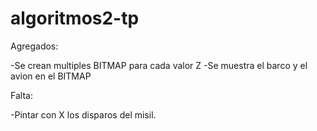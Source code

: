 # algoritmos2-tp

Agregados:

-Se crean multiples BITMAP para cada valor Z
-Se muestra el barco y el avion en el BITMAP

Falta:

-Pintar con X los disparos del misil.
